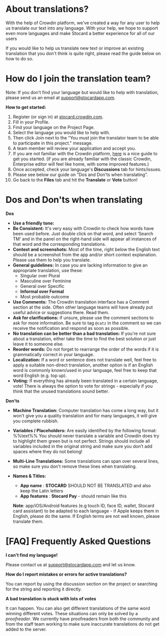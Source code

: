 
# About translations?

With the help of Crowdin platform, we've created a way for any user to help us translate our text into any language. With your help, we hope to support even more languages and make Stocard a better experience for all of our users

If you would like to help us translate new text or improve an existing translation that you don't think is quite right, please read the guide below on how to do so.


# How do I join the translation team?

Note: If you don’t find your language but would like to help with translation, please send us an email at [support@stocardapp.com](mailto:support@stocardapp.com).

**How to get started:**



1. Register (or sign in) at [stocard.crowdin.com](https://stocard.crowdin.com/).
2. Fill in your Profile.
3. Find your language on the Project Page.
4. Select the language you would like to help with.
5. Then click Join next to the "You must join the translator team to be able to participate in this project." message.
6. A team member will review your application and accept you.
7. If you are not familiar with the Crowdin platform, [here](https://support.crowdin.com/enterprise/online-editor/) is a nice guide to get you started. (if you are already familiar with the classic Crowdin, Enterprise editor will feel like home, with some improved features.)
8. Once accepted, check your language's **Discussions** tab for hints/issues.
9. Please see below our guide on “Dos and Don'ts when translating”.
10. Go back to the **Files** tab and hit the **Translate** or **Vote** button!


# Dos and Don'ts when translating

**Dos**



*   **Use a friendly tone:**
*   **Be Consistent:** It's very easy with Crowdin to check how words have been used before. Just double click on that word, and select ‘Search TM’ and in the panel on the right-hand side will appear all instances of that word and the corresponding translations.
*   **Context and screenshots:** Most of the time, right below the English text should be a screenshot from the app and/or short context explanation. Please use them to help you translate.
*   **General guidelines:** In case you are lacking information to give an appropriate translation, use these:
    *   Singular over Plural
    *   Masculine over Feminine
    *   General over Specific
    *   **Informal over Formal**
    *   Most probable outcome
*   **Use Comments:** The Crowdin translation interface has a Comment section at the side. Often other language teams will have already put useful advice or suggestions there. Read them.
*   **Ask for clarifications:** if unsure, please use the comment sections to ask for more information. Be sure to tag `@catz` in the comment so we can receive the notification and respond as soon as possible.
*   **No translation can be better than a bad translation:** If you're not sure about a translation, either take the time to find the best solution or just leave it to someone else.
*   **Reorder words:** Do not forget to rearrange the order of the words if it is grammatically correct in your language.
*   **Localization:** If a word or sentence does not translate well, feel free to apply a suitable non-direct translation, another option is if an English word is commonly known/used in your language, feel free to keep that word English (e.g. top up).
*   **Voting:** If everything has already been translated in a certain language, vote! There is always the option to vote for strings - especially if you think that the unused translations sound better.

**Don’ts**



*   **Machine Translation:** Computer translation has come a long way, but it won't give you a quality translation and for many languages, it will give you complete rubbish.
*   **Variables / Placeholders:** Are easily identified by the following format: %%text%% You should never translate a variable and Crowdin does try to highlight them green but is not perfect. Strings should include all variables included in the original string and make sure you don’t add spaces where they do not belong!
*   **Multi-Line Translations:** Some translations can span over several lines, so make sure you don't remove these lines when translating.
*   **Names & Titles:**
    *   **App name** : **STOCARD** SHOULD NOT BE TRANSLATED and also keep the Latin letters
    *   **App features** : **Stocard Pay** - should remain like this

    **Note**: app/iOS/Android features (e.g touch ID, face ID, wallet, Stocard card assistant) to be adapted to each language - if Apple keeps them in English, please do the same. If English terms are not well known, please translate them.



# [FAQ] Frequently Asked Questions

**I can't find my language!**

Please contact us at [support@stocardapp.com](mailto:support@stocardapp.com) and let us know.

**How do I report mistakes or errors for active translations?**

You can report by using the discussion section on the project or searching for the string and reporting it directly.

**A bad translation is stuck with lots of votes**

It can happen. You can also get different translations of the same word winning different votes. These situations can only be solved by a _proofreader_. We currently have proofreaders from both the community and from the staff team working to make sure inaccurate translations do not get added to the server.
